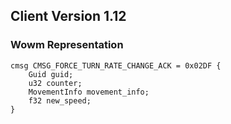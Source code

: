 ## Client Version 1.12

### Wowm Representation
```rust,ignore
cmsg CMSG_FORCE_TURN_RATE_CHANGE_ACK = 0x02DF {
    Guid guid;    
    u32 counter;    
    MovementInfo movement_info;    
    f32 new_speed;    
}

```
